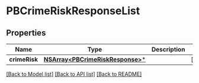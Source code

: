 # PBCrimeRiskResponseList

## Properties
Name | Type | Description | Notes
------------ | ------------- | ------------- | -------------
**crimeRisk** | [**NSArray&lt;PBCrimeRiskResponse&gt;***](PBCrimeRiskResponse.md) |  | [optional] 

[[Back to Model list]](../README.md#documentation-for-models) [[Back to API list]](../README.md#documentation-for-api-endpoints) [[Back to README]](../README.md)


